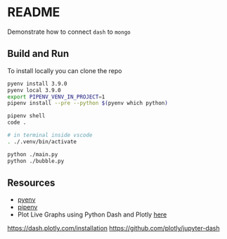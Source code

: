 # README

Demonstrate how to connect `dash` to `mongo`

## Build and Run

To install locally you can clone the repo

```sh
pyenv install 3.9.0
pyenv local 3.9.0
export PIPENV_VENV_IN_PROJECT=1
pipenv install --pre --python $(pyenv which python)
```

```sh
pipenv shell
code . 

# in terminal inside vscode
. ./.venv/bin/activate    

python ./main.py   
python ./bubble.py       
```

## Resources

* [pyenv](https://github.com/pyenv/pyenv)  
* [pipenv](https://pypi.org/project/pipenv/)  
* Plot Live Graphs using Python Dash and Plotly [here](https://www.geeksforgeeks.org/plot-live-graphs-using-python-dash-and-plotly/)  


https://dash.plotly.com/installation
https://github.com/plotly/jupyter-dash

